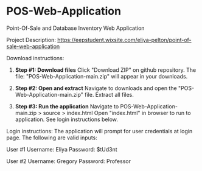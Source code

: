 # POS-Web-Application
Point-Of-Sale and Database Inventory Web Application

Project Description: https://eepstudent.wixsite.com/eliya-pelton/point-of-sale-web-application


Download instructions:

1) **Step #1: Download files**
Click "Download ZIP" on github repository. The file: "POS-Web-Application-main.zip" will appear in your downloads.

2) **Step #2: Open and extract**
Navigate to downloads and open the "POS-Web-Application-main.zip" file. Extract all files.

3) **Step #3: Run the application**
Navigate to POS-Web-Application-main.zip > source > index.html
Open "index.html" in browser to run to application. See login instructions below.


Login instructions:
The application will prompt for user credentials at login page. The following are valid inputs:

User #1
Username: Eliya
Password: $tUd3nt

User #2
Username: Gregory
Password: Professor
